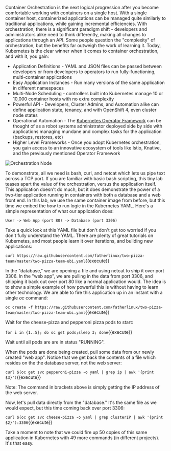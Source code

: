 Container Orchestration is the next logical progression after you become comfortable working with containers on a single host. With a single container host, containerized applications can be managed quite similarly to traditional applications, while gaining incremental efficiencies. With orchestration, there is a significant paradigm shift - developers and administrators alike need to think differently, making all changes to applications through an API.  Some people question the "complexity" of orchestration, but the benefits far outweigh the work of learning it. Today, Kubernetes is the clear winner when it comes to container orchestration, and with it, you gain:

* Application Definitions - YAML and JSON files can be passed between developers or from developers to operators to run fully-functioning, multi-container applications
* Easy Application Instances - Run many versions of the same application in different namespaces
* Multi-Node Scheduling - controllers built into Kubernetes manage 10 or 10,000 container hosts with no extra complexity
* Powerful API - Developers, Cluster Admins, and Automation alike can define application state, tenancy, and with OpenShift 4, even cluster node states
* Operational Automation - The [Kubernetes Operator Framework](https://coreos.com/operators/) can be thought of as a robot systems administrator deployed side by side with applications managing mundane and complex tasks for the application (backups, restores, etc)
* Higher Level Frameworks - Once you adopt Kubernetes orchestration, you gain access to an innovative ecosystem of tools like Istio, Knative, and the previously mentioned Operator Framework

![Orchestration Node](../../assets/subsystems/container-internals-lab-2-0-part-1/05-simple-orchestration-node.png)


To demonstrate, all we need is bash, curl, and netcat which lets us pipe text across a TCP port. If you are familiar with basic bash scripting, this tiny lab teases apart the value of the orchestration, versus the application itself. This application doesn't do much, but it does demonstrate the power of a two-tier application running in containers with both a database and a web front end. In this lab, we use the same container image from before, but this time we embed the *how* to run logic in the Kubernetes YAML. Here's a simple representation of what our application does:

~~~~
User -> Web App (port 80) -> Database (port 3306)
~~~~


Take a quick look at this YAML file but don't don't get too worried if you don't fully understand the YAML. There are plenty of great tutorials on Kubernetes, and most people learn it over iterations, and building new applications:

`curl https://raw.githubusercontent.com/fatherlinux/two-pizza-team/master/two-pizza-team-ubi.yaml`{{execute}}


In the "database," we are opening a file and using netcat to ship it over port 3306. In the "web app", we are pulling in the data from port 3306, and shipping it back out over port 80 like a normal application would. The idea is to show a simple example of how powerful this is without having to learn other technology. We are able to fire this application up in an instant with a single *oc* command:

`oc create -f https://raw.githubusercontent.com/fatherlinux/two-pizza-team/master/two-pizza-team-ubi.yaml`{{execute}}

Wait for the cheese-pizza and pepperoni pizza pods to start:

`for i in {1..5}; do oc get pods;sleep 3; done`{{execute}}

Wait until all pods are are in status "RUNNING".

When the pods are done being created, pull some data from our newly created "web app".  Notice that we get back the contents of a file which resides on the the database server, not the web server:

`curl $(oc get svc pepperoni-pizza -o yaml | grep ip | awk '{print $3}')`{{execute}}

Note: The command in brackets above is simply getting the IP address of the web server.

Now, let's pull data directly from the "database."  It's the same file as we would expect, but this time coming back over port 3306:

`curl $(oc get svc cheese-pizza -o yaml | grep clusterIP | awk '{print $2}'):3306`{{execute}}

Take a moment to note that we could fire up 50 copies of this same application in Kubernetes with 49 more commands (in different projects). It's that easy.


